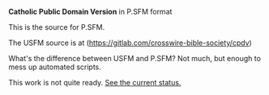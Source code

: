 
__Catholic Public Domain Version__ in P.SFM format

This is the source for P.SFM.  

The USFM source is at (https://gitlab.com/crosswire-bible-society/cpdv)

What's the difference between USFM and P.SFM? Not much, but enough to mess up automated scripts. 

This work is not quite ready. [See the current status.](https://docs.google.com/spreadsheets/d/1VIE6mc7JCM7RsHySkQ-kMCsXPSPuVtvJv405Pk6ePdM/edit?usp=sharing)

